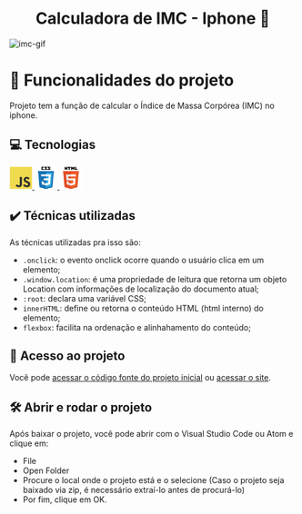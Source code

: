 <h1 align="center">Calculadora de IMC - Iphone 🍎</h1>


  ![imc-gif](https://user-images.githubusercontent.com/97979883/186278196-d4ee2173-2d53-4302-ab92-3bfa3ee4afa4.gif)


# 🔨 Funcionalidades do projeto

Projeto tem a função de calcular o Índice de Massa Corpórea (IMC) no iphone.

## 💻 Tecnologias 

<a href="https://developer.mozilla.org/en-US/docs/Web/JavaScript" target="_blank" rel="noreferrer"> <img src="https://raw.githubusercontent.com/devicons/devicon/master/icons/javascript/javascript-original.svg" alt="javascript" width="40" height="40"/> </a>
<a href="https://www.w3schools.com/css/" target="_blank" rel="noreferrer"> <img src="https://raw.githubusercontent.com/devicons/devicon/master/icons/css3/css3-original-wordmark.svg" alt="css3" width="40" height="40"/> </a> 
<a href="https://www.w3.org/html/" target="_blank" rel="noreferrer"> <img src="https://raw.githubusercontent.com/devicons/devicon/master/icons/html5/html5-original-wordmark.svg" alt="html5" width="40" height="40"/> </a> 

## ✔️ Técnicas utilizadas

As técnicas utilizadas pra isso são:

- `.onclick`: o evento onclick ocorre quando o usuário clica em um elemento;
- `.window.location`: é uma propriedade de leitura que retorna um objeto Location com informações de localização do documento atual;
- `:root`: declara uma variável CSS;
- `innerHTML`:  define ou retorna o conteúdo HTML (html interno) do elemento;
- `flexbox`: facilita na ordenação e alinhahamento do conteúdo;


## 📁 Acesso ao projeto

Você pode [acessar o código fonte do projeto inicial](https://github.com/rodrigoMedeiros0/project-iphone-imc) ou [acessar o site](https://rodrigomedeiros0.github.io/project-iphone-imc/).

## 🛠️ Abrir e rodar o projeto

Após baixar o projeto, você pode abrir com o Visual Studio Code ou Atom e clique em:

- File
- Open Folder
- Procure o local onde o projeto está e o selecione (Caso o projeto seja baixado via zip, é necessário extraí-lo antes de procurá-lo)
- Por fim, clique em OK.




